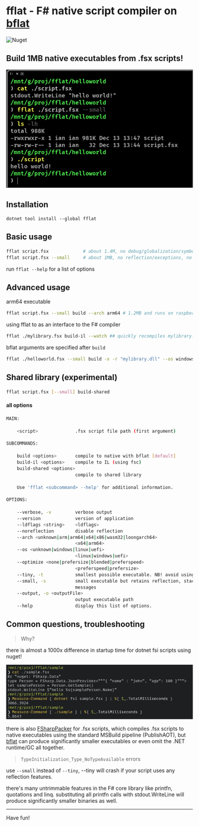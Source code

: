 # fflat - F# native script compiler on [bflat](https://flattened.net/)

<img alt="Nuget" src="https://img.shields.io/nuget/v/fflat">

## Build 1MB native executables from .fsx scripts!

![](img/helloworld.png)


## Installation

```
dotnet tool install --global fflat
```

## Basic usage

```bash
fflat script.fsx             # about 1.4M, no debug/globalization/symbols
fflat script.fsx --small     # about 1MB, no reflection/exceptions, no printfn!
```

run `fflat --help` for a list of options

## Advanced usage

arm64 executable
```bash
fflat script.fsx --small build --arch arm64 # 1.2MB and runs on raspberry pi! 👍
```

using fflat to as an interface to the F# compiler
```bash
fflat ./mylibrary.fsx build-il --watch ## quickly recompiles mylibrary.dll on every change 
```

bflat arguments are specified after `build`
```bash
fflat ./helloworld.fsx --small build -x -r "mylibrary.dll" --os windows ## ... etc
```


## Shared library (experimental)

```bash
fflat script.fsx [--small] build-shared
```

#### all options

```bash
MAIN:

    <script>              .fsx script file path (first argument)

SUBCOMMANDS:

    build <options>       compile to native with bflat [default]
    build-il <options>    compile to IL (using fsc)
    build-shared <options>
                          compile to shared library

    Use 'fflat <subcommand> --help' for additional information.

OPTIONS:

    --verbose, -v         verbose output
    --version             version of application
    --ldflags <string>    <ldflags>
    --noreflection        disable reflection
    --arch <unknown|arm|arm64|x64|x86|wasm32|loongarch64>
                          <x64|arm64>
    --os <unknown|windows|linux|uefi>
                          <linux|windows|uefi>
    --optimize <none|prefersize|blended|preferspeed>
                          <preferspeed|prefersize>
    --tiny, -t            smallest possible executable. NB! avoid using printfn with this
    --small, -s           small executable but retains reflection, stack trace and exception
                          messages
    --output, -o <outputFile>
                          output executable path
    --help                display this list of options.
```

## Common questions, troubleshooting


> Why?

there is almost a 1000x difference in startup time for dotnet fsi scripts using nuget!

![](img/2023-10-09T17:12.png)

there is also [FSharpPacker](https://github.com/kant2002/FSharpPacker/tree/main) for .fsx scripts, which compiles .fsx scripts to native executables using the standard MSBuild pipeline (PublishAOT), but [bflat](https://flattened.net/) can produce significantly smaller executables or even omit the .NET runtime/GC all together.



> `TypeInitialization_Type_NoTypeAvailable` errors

use `--small` instead of `--tiny`, --tiny will crash if your script uses any 
reflection features.

there's many untrimmable features in the F# core library like printfn, quotations and linq.
substituting all printfn calls with stdout.WriteLine will produce significantly
smaller binaries as well.


---

Have fun!

